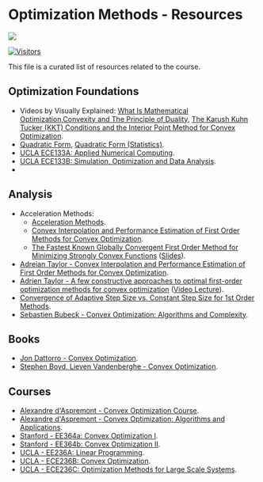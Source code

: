# Optimization Methods - Resources

[![](./../FixelAlgorithmsLogo.png)](https://fixelalgorithms.gitlab.io/)

[![Visitors](https://hits.seeyoufarm.com/api/count/incr/badge.svg?url=https%3A%2F%2Fgithub.com%2FRoyiAvital%2FStackExchangeCodes&count_bg=%2379C83D&title_bg=%23555555&icon=&icon_color=%23E7E7E7&title=Visitors+%28Daily+%2F+Total%29&edge_flat=false)](https://github.com/FixelAlgorithmsTeam/FixelCourses)

This file is a curated list of resources related to the course.

## Optimization Foundations

 - Videos by Visually Explained: [What Is Mathematical Optimization](https://www.youtube.com/watch?v=AM6BY4btj-M),[Convexity and The Principle of Duality](https://www.youtube.com/watch?v=d0CF3d5aEGc), [The Karush Kuhn Tucker (KKT) Conditions and the Interior Point Method for Convex Optimization](https://www.youtube.com/watch?v=uh1Dk68cfWs).
 - [Quadratic Form](https://en.wikipedia.org/wiki/Quadratic_form), [Quadratic Form (Statistics)](https://en.wikipedia.org/wiki/Quadratic_form_(statistics)).
 - [UCLA ECE133A: Applied Numerical Computing](http://www.seas.ucla.edu/~vandenbe/ee133a.html).
 - [UCLA ECE133B: Simulation, Optimization and Data Analysis](http://www.seas.ucla.edu/~vandenbe/ece133b.html).
 - 


## Analysis

 - Acceleration Methods:
    - [Acceleration Methods](https://arxiv.org/abs/2101.09545).
    - [Convex Interpolation and Performance Estimation of First Order Methods for Convex Optimization](https://dial.uclouvain.be/pr/boreal/object/boreal%3A182881/datastream/PDF_01/view).
    - [The Fastest Known Globally Convergent First Order Method for Minimizing Strongly Convex Functions](https://ieeexplore.ieee.org/document/7967721) ([Slides](https://vanscoy.github.io/docs/slides/CDC2017.pdf)).
 - [Adreian Taylor - Convex Interpolation and Performance Estimation of First Order Methods for Convex Optimization](https://dial.uclouvain.be/pr/boreal/object/boreal%3A182881/datastream/PDF_01/view).
 - [Adrien Taylor - A few constructive approaches to optimal first-order optimization methods for convex optimization](https://adrientaylor.github.io/share/Slides_ARseminar.pdf) ([Video Lecture](http://m.mathnet.ru/php/seminars.phtml?option_lang=eng&presentid=30705)).
 - [Convergence of Adaptive Step Size vs. Constant Step Size for 1st Order Methods](https://math.stackexchange.com/questions/4925870).
 - [Sebastien Bubeck - Convex Optimization: Algorithms and Complexity](https://arxiv.org/abs/1405.4980).

## Books

 - [Jon Dattorro - Convex Optimization](https://meboo.convexoptimization.com/Meboo.html).
 - [Stephen Boyd, Lieven Vandenberghe - Convex Optimization](https://stanford.edu/~boyd/cvxbook).

## Courses

 - [Alexandre d'Aspremont - Convex Optimization Course](https://www.di.ens.fr/~aspremon/ENSM1.html).
 - [Alexandre d'Aspremont - Convex Optimization: Algorithms and Applications](https://www.di.ens.fr/~aspremon/OptConvexeM2.html).
 - [Stanford - EE364a: Convex Optimization I](https://web.stanford.edu/class/ee364a).
 - [Stanford - EE364b: Convex Optimization II](https://web.stanford.edu/class/ee364b).
 - [UCLA - EE236A: Linear Programming](http://www.seas.ucla.edu/~vandenbe/ee236a/ee236a.html).
 - [UCLA - ECE236B: Convex Optimization](http://www.seas.ucla.edu/~vandenbe/ee236b/ee236b.html).
 - [UCLA - ECE236C: Optimization Methods for Large Scale Systems](http://www.seas.ucla.edu/~vandenbe/ee236c.html).
